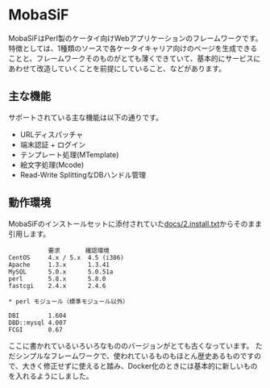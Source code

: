 # MobaSiF

MobaSiFはPerl製のケータイ向けWebアプリケーションのフレームワークです。
特徴としては、1種類のソースで各ケータイキャリア向けのページを生成できることと、フレームワークそのものがとても薄くできていて、基本的にサービスにあわせて改造していくことを前提にしていること、などがあります。

## 主な機能

サポートされている主な機能は以下の通りです。

- URLディスパッチャ
- 端末認証 + ログイン
- テンプレート処理(MTemplate)
- 絵文字処理(Mcode)
- Read-Write SplittingなDBハンドル管理

## 動作環境

MobaSiFのインストールセットに添付されていた[docs/2.install.txt](https://github.com/ken1flan/mobasif_sample/blob/master/docs/2.install.txt)からそのまま引用します。

```text
           要求       確認環境
CentOS     4.x / 5.x  4.5 (i386)
Apache     1.3.x      1.3.41
MySQL      5.0.x      5.0.51a
perl       5.8.x      5.8.0
fastcgi    2.4.x      2.4.6

* perl モジュール（標準モジュール以外）

DBI        1.604
DBD::mysql 4.007
FCGI       0.67
```

ここに書かれているいろいろなもののバージョンがとても古くなっています。
ただシンプルなフレームワークで、使われているものもほとん歴史あるものですので、大きく修正せずに使えると踏み、Docker化のときには基本的に新しいものを入れるようにしました。


